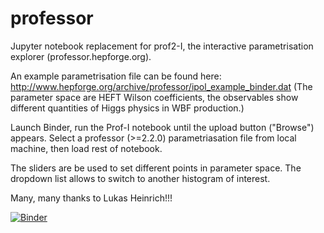 # professor

Jupyter notebook replacement for prof2-I, the interactive parametrisation explorer (professor.hepforge.org).

An example parametrisation file can be found here: http://www.hepforge.org/archive/professor/ipol_example_binder.dat
(The parameter space are HEFT Wilson coefficients, the observables show different quantities of Higgs physics
in WBF production.)

Launch Binder, run the Prof-I notebook until the upload button ("Browse") appears.
Select a professor (>=2.2.0) parametriasation file from local machine, then load rest of notebook.

The sliders are be used to set different points in parameter space. The dropdown list allows to switch to
another histogram of interest.

Many, many thanks to Lukas Heinrich!!!

[![Binder](http://mybinder.org/badge.svg)](http://mybinder.org:/repo/iamholger/professor)

